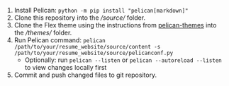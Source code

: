 1) Install Pelican: `python -m pip install "pelican[markdown]"`
2) Clone this repository into the */source/* folder.
3) Clone the Flex theme using the instructions from [pelican-themes](https://github.com/alexandrevicenzi/flex) into the */themes/* folder.
4) Run Pelican command: `pelican /path/to/your/resume_website/source/content -s /path/to/your/resume_website/source/pelicanconf.py
`
    - Optionally: run `pelican --listen` or `pelican --autoreload --listen` to view changes locally first
5) Commit and push changed files to git repository.